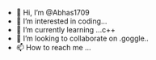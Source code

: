 - 👋 Hi, I’m @Abhas1709
- 👀 I’m interested in coding...
- 🌱 I’m currently learning ...c++
- 💞️ I’m looking to collaborate on .goggle..
- 📫 How to reach me ...

<!---
Abhas1709/Abhas1709 is a ✨ special ✨ repository because its `README.md` (this file) appears on your GitHub profile.
You can click the Preview link to take a look at your changes.
--->
